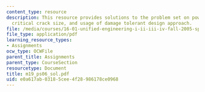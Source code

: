 ```yaml
---
content_type: resource
description: This resource provides solutions to the problem set on power density,
  critical crack size, and usage of damage tolerant design approach.
file: /media/courses/16-01-unified-engineering-i-ii-iii-iv-fall-2005-spring-2006/e0a617ab03185cee4f28986178ce0968_m19_ps06_sol.pdf
file_type: application/pdf
learning_resource_types:
- Assignments
ocw_type: OCWFile
parent_title: Assignments
parent_type: CourseSection
resourcetype: Document
title: m19_ps06_sol.pdf
uid: e0a617ab-0318-5cee-4f28-986178ce0968
---
```

